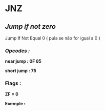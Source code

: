# JNZ

## *Jump if not zero*

Jump If Not Equal 0 ( pula se não for igual a 0 )

### *Opcodes :*

**near jump : 0F 85**

**short jump : 75**

### Flags :

**ZF = 0**

 

**Exemple :**